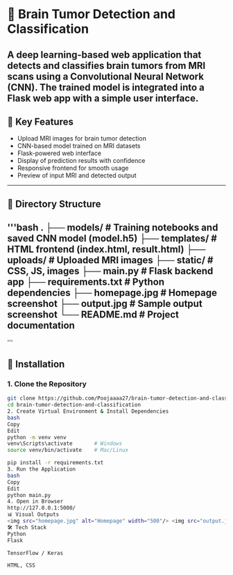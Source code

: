 # 🧠 Brain Tumor Detection and Classification

A deep learning-based web application that detects and classifies brain tumors from MRI scans using a Convolutional Neural Network (CNN). The trained model is integrated into a Flask web app with a simple user interface.
---
## 📌 Key Features
- Upload MRI images for brain tumor detection
- CNN-based model trained on MRI datasets
- Flask-powered web interface
- Display of prediction results with confidence
- Responsive frontend for smooth usage
- Preview of input MRI and detected output
---
## 📁 Directory Structure
'''bash
.
├── models/ # Training notebooks and saved CNN model (model.h5)
├── templates/ # HTML frontend (index.html, result.html)
├── uploads/ # Uploaded MRI images
├── static/ # CSS, JS, images
├── main.py # Flask backend app
├── requirements.txt # Python dependencies
├── homepage.jpg # Homepage screenshot
├── output.jpg # Sample output screenshot
└── README.md # Project documentation
---
'''
## 🔧 Installation
### 1. Clone the Repository
```bash
git clone https://github.com/Poojaaaa27/brain-tumor-detection-and-classification.git
cd brain-tumor-detection-and-classification
2. Create Virtual Environment & Install Dependencies
bash
Copy
Edit
python -m venv venv
venv\Scripts\activate       # Windows
source venv/bin/activate    # Mac/Linux

pip install -r requirements.txt
3. Run the Application
bash
Copy
Edit
python main.py
4. Open in Browser
http://127.0.0.1:5000/
📊 Visual Outputs
<img src="homepage.jpg" alt="Homepage" width="500"/> <img src="output.jpg" alt="Tumor Detection Output" width="500"/>
🛠 Tech Stack
Python
Flask

TensorFlow / Keras

HTML, CSS
